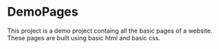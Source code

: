 # DemoPages
This project is a demo project containg all the basic pages of a website.
These pages are built using basic html and basic css.
